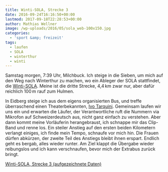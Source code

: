 ```yaml
---
title: Winti-SOLA, Strecke 3
date: 2016-09-24T16:16:50+00:00
lastmod: 2017-09-18T22:28:53+00:00
author: Mathias Wellner
image: /wp-uploads/2016/05/sola_web-100x150.jpg
categories:
  - 'sport &amp; freizeit'
tags:
  - laufen
  - SOLA
  - winterthur
  - winti
---
```

Samstag morgen, 7:39 Uhr, Milchbuck. Ich steige in die Sieben, um mich auf den Weg nach Winterthur zu machen, wo ein Ableger der SOLA stattfindet, die <a href="http://www.rundweg.winterthur.ch/index.php?apid=13335320&#038;apparentid=5271926" title="Winti-SOLA" target="_blank">Winti-SOLA</a>. Meine ist die dritte Strecke, 4,4&thinsp;km zwar nur, aber dafür reichlich 100&thinsp;m rauf zum Hulmen. 

In Eidberg steige ich aus dem eigens organisierten Bus, und treffe überraschend einen Theaterbekannten, <a href="http://theater-studio.ch/theater-verein/die-schauspieler/ivo-tarquini/" title="Ivo Tarquini" target="_blank">Ivo Tarquini</a>. Gemeinsam laufen wir uns ein und erwarten die Läufer, der Verantwortliche ruft die Nummern via Mikrofon auf Schweizerdeutsch aus, nicht ganz einfach zu verstehen. Aber dann kommt meine Vorläuferin herangebraust, ich schnappe mir das Clip-Band und renne los. Ein steiler Anstieg auf den ersten beiden Kilometern verlangt einiges, ich finde mein Tempo, schnaufe vor mich hin. Die Frauen dürfen abkürzen, der zweite Teil des Anstiegs bleibt ihnen erspart. Endlich geht es bergab, alles wieder runter. Am Ziel klappt die Übergabe wieder reibungslos und ich kann verschnaufen, bevor mich der Extrabus zurück bringt. 

<a href="https://connect.garmin.com/modern/activity/1376146641" title="Winti-SOLA, Strecke 3" target="_blank">Winti-SOLA, Strecke 3 (aufgezeichnete Daten)</a>